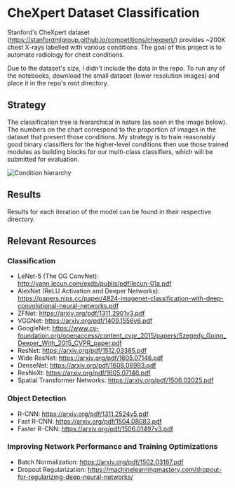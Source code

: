 # CheXpert Dataset Classification

Stanford's CheXpert dataset (https://stanfordmlgroup.github.io/competitions/chexpert/) provides ~200K chest X-rays labelled with various conditions.  The goal of this project is to automate radiology for chest conditions.

Due to the dataset's size, I didn't include the data in the repo.  To run any of the notebooks, download the small dataset (lower resolution images) and place it in the repo's root directory.

## Strategy

The classification tree is hierarchical in nature (as seen in the image below).  The numbers on the chart correspond to the proportion of images in the dataset that present those conditions.  My strategy is to train reasonably good binary classifiers for the higher-level conditions then use those trained modules as building blocks for our multi-class classifiers, which will be submitted for evaluation.

![Condition hierarchy](https://stanfordmlgroup.github.io/competitions/chexpert/img/figure1.png)

## Results

Results for each iteration of the model can be found in their respective directory.

## Relevant Resources

### Classification
- LeNet-5 (The OG ConvNet): http://yann.lecun.com/exdb/publis/pdf/lecun-01a.pdf
- AlexNet (ReLU Activation and Deeper Networks): https://papers.nips.cc/paper/4824-imagenet-classification-with-deep-convolutional-neural-networks.pdf
- ZFNet: https://arxiv.org/pdf/1311.2901v3.pdf
- VGGNet: https://arxiv.org/pdf/1409.1556v6.pdf
- GoogleNet: https://www.cv-foundation.org/openaccess/content_cvpr_2015/papers/Szegedy_Going_Deeper_With_2015_CVPR_paper.pdf
- ResNet: https://arxiv.org/pdf/1512.03385.pdf
- Wide ResNet: https://arxiv.org/pdf/1605.07146.pdf
- DenseNet: https://arxiv.org/pdf/1608.06993.pdf
- ResNeXt: https://arxiv.org/pdf/1605.07146.pdf
- Spatial Transformer Networks: https://arxiv.org/pdf/1506.02025.pdf
### Object Detection
- R-CNN: https://arxiv.org/pdf/1311.2524v5.pdf
- Fast R-CNN: https://arxiv.org/pdf/1504.08083.pdf
- Faster R-CNN: https://arxiv.org/pdf/1506.01497v3.pdf
### Improving Network Performance and Training Optimizations
- Batch Normalization: https://arxiv.org/pdf/1502.03167.pdf
- Dropout Regularization: https://machinelearningmastery.com/dropout-for-regularizing-deep-neural-networks/
